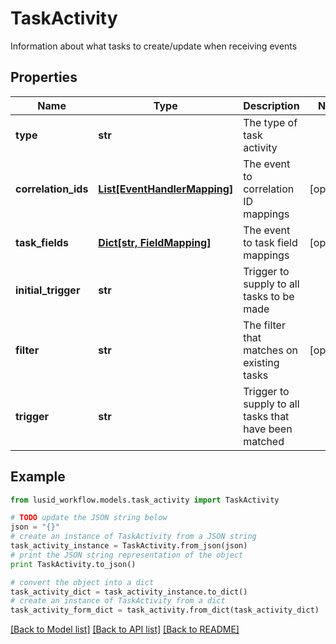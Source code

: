 # TaskActivity

Information about what tasks to create/update when receiving events

## Properties
Name | Type | Description | Notes
------------ | ------------- | ------------- | -------------
**type** | **str** | The type of task activity | 
**correlation_ids** | [**List[EventHandlerMapping]**](EventHandlerMapping.md) | The event to correlation ID mappings | [optional] 
**task_fields** | [**Dict[str, FieldMapping]**](FieldMapping.md) | The event to task field mappings | [optional] 
**initial_trigger** | **str** | Trigger to supply to all tasks to be made | 
**filter** | **str** | The filter that matches on existing tasks | [optional] 
**trigger** | **str** | Trigger to supply to all tasks that have been matched | 

## Example

```python
from lusid_workflow.models.task_activity import TaskActivity

# TODO update the JSON string below
json = "{}"
# create an instance of TaskActivity from a JSON string
task_activity_instance = TaskActivity.from_json(json)
# print the JSON string representation of the object
print TaskActivity.to_json()

# convert the object into a dict
task_activity_dict = task_activity_instance.to_dict()
# create an instance of TaskActivity from a dict
task_activity_form_dict = task_activity.from_dict(task_activity_dict)
```
[[Back to Model list]](../README.md#documentation-for-models) [[Back to API list]](../README.md#documentation-for-api-endpoints) [[Back to README]](../README.md)


